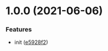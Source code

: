 # 1.0.0 (2021-06-06)


### Features

* init ([e5928f2](https://github.com/hamono/Ticket/commit/e5928f2a7fdfa94134c6f5f46b54dbcbe24a1341))
